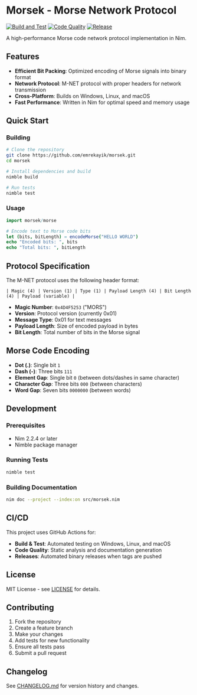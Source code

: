 # Morsek - Morse Network Protocol

[![Build and Test](https://github.com/emrekayik/morsek/actions/workflows/build.yml/badge.svg)](https://github.com/emrekayik/morsek/actions/workflows/build.yml)
[![Code Quality](https://github.com/emrekayik/morsek/actions/workflows/quality.yml/badge.svg)](https://github.com/emrekayik/morsek/actions/workflows/quality.yml)
[![Release](https://github.com/emrekayik/morsek/actions/workflows/release.yml/badge.svg)](https://github.com/emrekayik/morsek/actions/workflows/release.yml)

A high-performance Morse code network protocol implementation in Nim.

## Features

- **Efficient Bit Packing**: Optimized encoding of Morse signals into binary format
- **Network Protocol**: M-NET protocol with proper headers for network transmission
- **Cross-Platform**: Builds on Windows, Linux, and macOS
- **Fast Performance**: Written in Nim for optimal speed and memory usage

## Quick Start

### Building

```bash
# Clone the repository
git clone https://github.com/emrekayik/morsek.git
cd morsek

# Install dependencies and build
nimble build

# Run tests
nimble test
```

### Usage

```nim
import morsek/morse

# Encode text to Morse code bits
let (bits, bitLength) = encodeMorse("HELLO WORLD")
echo "Encoded bits: ", bits
echo "Total bits: ", bitLength
```

## Protocol Specification

The M-NET protocol uses the following header format:

```
| Magic (4) | Version (1) | Type (1) | Payload Length (4) | Bit Length (4) | Payload (variable) |
```

- **Magic Number**: `0x4D4F5253` ("MORS")
- **Version**: Protocol version (currently 0x01)
- **Message Type**: 0x01 for text messages
- **Payload Length**: Size of encoded payload in bytes
- **Bit Length**: Total number of bits in the Morse signal

## Morse Code Encoding

- **Dot (.)**: Single bit `1`
- **Dash (-)**: Three bits `111`
- **Element Gap**: Single bit `0` (between dots/dashes in same character)
- **Character Gap**: Three bits `000` (between characters)
- **Word Gap**: Seven bits `0000000` (between words)

## Development

### Prerequisites

- Nim 2.2.4 or later
- Nimble package manager

### Running Tests

```bash
nimble test
```

### Building Documentation

```bash
nim doc --project --index:on src/morsek.nim
```

## CI/CD

This project uses GitHub Actions for:

- **Build & Test**: Automated testing on Windows, Linux, and macOS
- **Code Quality**: Static analysis and documentation generation
- **Releases**: Automated binary releases when tags are pushed

## License

MIT License - see [LICENSE](LICENSE) for details.

## Contributing

1. Fork the repository
2. Create a feature branch
3. Make your changes
4. Add tests for new functionality
5. Ensure all tests pass
6. Submit a pull request

## Changelog

See [CHANGELOG.md](CHANGELOG.md) for version history and changes.